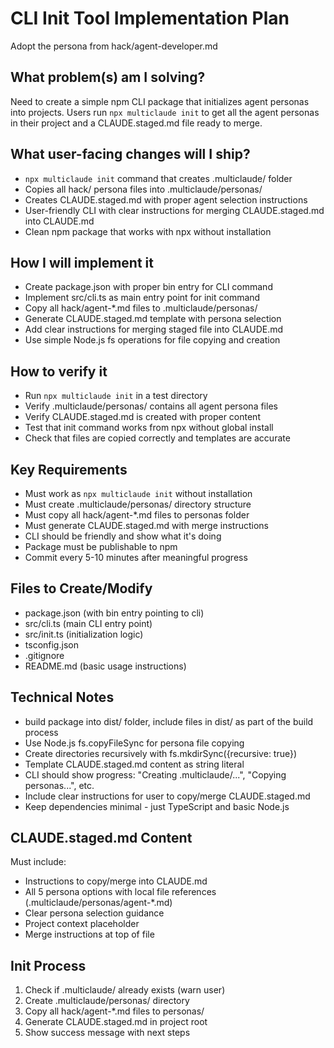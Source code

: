# CLI Init Tool Implementation Plan

Adopt the persona from hack/agent-developer.md

## What problem(s) am I solving?

Need to create a simple npm CLI package that initializes agent personas into projects. Users run `npx multiclaude init` to get all the agent personas in their project and a CLAUDE.staged.md file ready to merge.

## What user-facing changes will I ship?

- `npx multiclaude init` command that creates .multiclaude/ folder
- Copies all hack/ persona files into .multiclaude/personas/
- Creates CLAUDE.staged.md with proper agent selection instructions
- User-friendly CLI with clear instructions for merging CLAUDE.staged.md into CLAUDE.md
- Clean npm package that works with npx without installation

## How I will implement it

- Create package.json with proper bin entry for CLI command
- Implement src/cli.ts as main entry point for init command
- Copy all hack/agent-*.md files to .multiclaude/personas/
- Generate CLAUDE.staged.md template with persona selection
- Add clear instructions for merging staged file into CLAUDE.md
- Use simple Node.js fs operations for file copying and creation

## How to verify it

- Run `npx multiclaude init` in a test directory
- Verify .multiclaude/personas/ contains all agent persona files
- Verify CLAUDE.staged.md is created with proper content
- Test that init command works from npx without global install
- Check that files are copied correctly and templates are accurate

## Key Requirements

- Must work as `npx multiclaude init` without installation
- Must create .multiclaude/personas/ directory structure
- Must copy all hack/agent-*.md files to personas folder
- Must generate CLAUDE.staged.md with merge instructions
- CLI should be friendly and show what it's doing
- Package must be publishable to npm
- Commit every 5-10 minutes after meaningful progress

## Files to Create/Modify

- package.json (with bin entry pointing to cli)
- src/cli.ts (main CLI entry point)
- src/init.ts (initialization logic)
- tsconfig.json
- .gitignore
- README.md (basic usage instructions)

## Technical Notes

- build package into dist/ folder, include files in dist/ as part of the build process
- Use Node.js fs.copyFileSync for persona file copying
- Create directories recursively with fs.mkdirSync({recursive: true})
- Template CLAUDE.staged.md content as string literal
- CLI should show progress: "Creating .multiclaude/...", "Copying personas...", etc.
- Include clear instructions for user to copy/merge CLAUDE.staged.md
- Keep dependencies minimal - just TypeScript and basic Node.js

## CLAUDE.staged.md Content

Must include:
- Instructions to copy/merge into CLAUDE.md
- All 5 persona options with local file references (.multiclaude/personas/agent-*.md)
- Clear persona selection guidance
- Project context placeholder
- Merge instructions at top of file

## Init Process

1. Check if .multiclaude/ already exists (warn user)
2. Create .multiclaude/personas/ directory
3. Copy all hack/agent-*.md files to personas/
4. Generate CLAUDE.staged.md in project root
5. Show success message with next steps